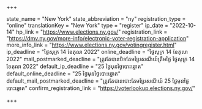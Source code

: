 +++

state_name = "New York"
state_abbreviation = "ny"
registration_type = "online"
translationKey = "New York"
type = "register"
ip_date = "2022-10-14"
hp_link = "https://www.elections.ny.gov/"
registration_link = "https://dmv.ny.gov/more-info/electronic-voter-registration-application"
more_info_link = "https://www.elections.ny.gov/votingregister.html"
ip_deadline = "ថ្ងៃសុក្រ 14 ខែតុលា 2022"
online_deadline = "ថ្ងៃសុក្រ 14 ខែតុលា 2022"
mail_postmarked_deadline = "ត្រូវតែបានបិទតែមប្រៃសណីយ៍ត្រឹមថ្ងៃ​ ថ្ងៃសុក្រ 14 ខែតុលា 2022"
default_ip_deadline = "25 ថ្ងៃមុនថ្ងៃបោះឆ្នោត"
default_online_deadline = "25 ថ្ងៃមុនថ្ងៃបោះឆ្នោត"
default_mail_postmarked_deadline = "ត្រូវតែបានបោះតែមប្រៃសណីយ៍ 25 ថ្ងៃមុនថ្ងៃបោះឆ្នោត"
confirm_registration_link = "https://voterlookup.elections.ny.gov/"

+++